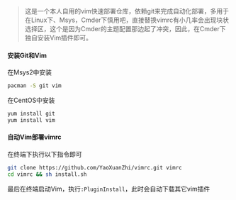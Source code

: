 >这是一个本人自用的vim快速部署仓库，依赖git来完成自动化部署，多用于在Linux下、Msys，Cmder下慎用吧，直接替换vimrc有小几率会出现块状选择区，这个是因为Cmder的主题配置那边起了冲突，因此，在Cmder下独自安装Vim插件即可。

#### 安装Git和Vim
在Msys2中安装
```sh
pacman -S git vim
```

在CentOS中安装
```sh
yum install git
yum install vim
``` 

#### 自动Vim部署vimrc
在终端下执行以下指令即可
```sh
git clone https://github.com/YaoXuanZhi/vimrc.git vimrc
cd vimrc && sh install.sh
```

最后在终端启动Vim，执行`:PluginInstall`，此时会自动下载其它vim插件 
